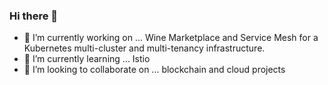 ### Hi there 👋

- 🔭 I’m currently working on ... Wine Marketplace and Service Mesh for a Kubernetes multi-cluster and multi-tenancy infrastructure.
- 🌱 I’m currently learning ... Istio 
- 👯 I’m looking to collaborate on ... blockchain and cloud projects
